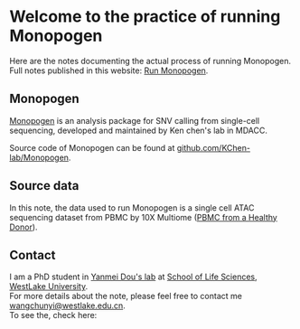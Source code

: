 # Welcome to the practice of running Monopogen

Here are the notes documenting the actual process of running Monopogen.  
Full notes published in this website: [Run Monopogen](https://cyruswang57.github.io/run_monopogen_doc/).

## Monopogen

[Monopogen](https://www.nature.com/articles/s41587-023-01873-x) is an analysis package for SNV calling from single-cell sequencing, developed and maintained by Ken chen's lab in MDACC.

Source code of Monopogen can be found at [github.com/KChen-lab/Monopogen](https://github.com/KChen-lab/Monopogen/tree/main).

## Source data

In this note, the data used to run Monopogen is a single cell ATAC sequencing dataset from PBMC by 10X Multiome ([PBMC from a Healthy Donor](https://www.10xgenomics.com/datasets/pbmc-from-a-healthy-donor-no-cell-sorting-3-k-1-standard-2-0-0)).

## Contact

I am a PhD student in [Yanmei Dou's lab](https://douymlab.github.io/) at [School of Life Sciences](https://sls.westlake.edu.cn/), [WestLake University](https://www.westlake.edu.cn/).  
For more details about the note, please feel free to contact me [wangchunyi@westlake.edu.cn](mailto:wangchunyi@westlake.edu.cn).  
To see the, check  here: 

